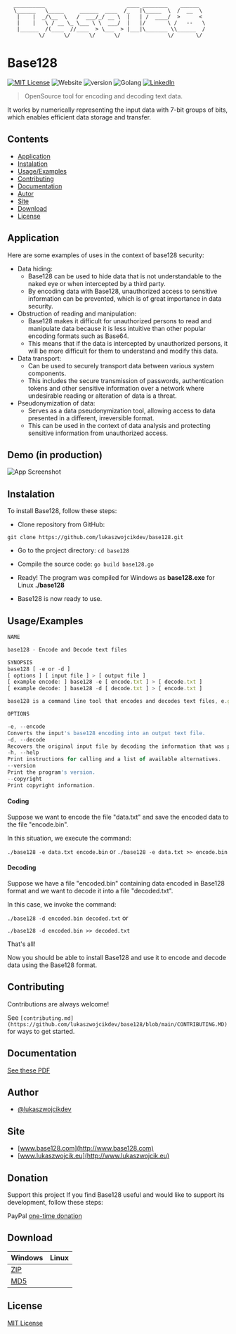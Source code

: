 ```
  __________                          ____ ________    ______  
  \______   \_____     ______  ____  /_   |\_____  \  /  __  \ 
   |    |  _/\__  \   /  ___/_/ __ \  |   | /  ____/  >      < 
   |    |   \ / __ \_ \___ \ \  ___/  |   |/       \ /   --   \
   |______  /(____  //____  > \___  > |___|\_______ \\______  /
          \/      \/      \/      \/               \/       \/
```
# Base128

[![MIT License](https://img.shields.io/badge/License-MIT-green.svg)](https://choosealicense.com/licenses/mit/) 
![Website](https://img.shields.io/website?url=http%3A%2F%2Fbase128.com)
![version](https://img.shields.io/badge/version-1.0-blue)
![Golang](https://img.shields.io/badge/-Golang-00ADD8?logo=Go&logoColor=white&style=flat)
[![LinkedIn](https://img.shields.io/badge/LinkedIn-Connect-blue?style=social&logo=linkedin)](https://www.linkedin.com/in/lukasz-michal-wojcik)

> OpenSource tool for encoding and decoding text data.

It works by numerically representing the input data with 7-bit groups of bits, which enables efficient data storage and transfer.

## Contents

 - [Application](#application)
 - [Instalation](#instalation)
 - [Usage/Examples](#usageexamples)
 - [Contributing](#contributing)
 - [Documentation](#documentation)
 - [Autor](#author)
 - [Site](#site)
 - [Download](#download)
 - [License](#license)

## Application

Here are some examples of uses in the context of base128 security:

- Data hiding:
    - Base128 can be used to hide data that is not understandable to the naked eye or when intercepted by a third party.
    - By encoding data with Base128, unauthorized access to sensitive information can be prevented, which is of great importance in data security.
- Obstruction of reading and manipulation:
    - Base128 makes it difficult for unauthorized persons to read and manipulate data because it is less intuitive than other popular encoding formats such as Base64.
    - This means that if the data is intercepted by unauthorized persons, it will be more difficult for them to understand and modify this data.
- Data transport:
    - Can be used to securely transport data between various system components.
    - This includes the secure transmission of passwords, authentication tokens and other sensitive information over a network where undesirable reading or alteration of data is a threat.
- Pseudonymization of data:
    - Serves as a data pseudonymization tool, allowing access to data presented in a different, irreversible format.
    - This can be used in the context of data analysis and protecting sensitive information from unauthorized access.
      
## Demo (in production)

![App Screenshot](https://via.placeholder.com/268x150?text=App+Screenshot+Here)


## Instalation

To install Base128, follow these steps:

- Clone repository from GitHub:

``` git clone https://github.com/lukaszwojcikdev/base128.git ``` 

- Go to the project directory: ``` cd base128 ``` 

- Compile the source code: ``` go build base128.go ```

- Ready! The program was compiled for Windows as **base128.exe** for Linux **./base128**
   
- Base128 is now ready to use.
  
   
## Usage/Examples

```javascript
NAME

base128 - Encode and Decode text files

SYNOPSIS
base128 [ -e or -d ]
[ options ] [ input file ] > [ output file ]
[ example encode: ] base128 -e [ encode.txt ] > [ decode.txt ]
[ example decode: ] base128 -d [ decode.txt ] > [ encode.txt ]

base128 is a command line tool that encodes and decodes text files, e.g. *.txt , *.svg , *.html

OPTIONS

-e, --encode
Converts the input's base128 encoding into an output text file.
-d, --decode
Recovers the original input file by decoding the information that was previously encoded using base128.
-h, --help
Print instructions for calling and a list of available alternatives.
--version
Print the program's version.
--copyright
Print copyright information.
```

#### Coding ####
Suppose we want to encode the file "data.txt" and save the encoded data to the file "encode.bin".

In this situation, we execute the command:

``` ./base128 -e data.txt encode.bin ``` 
or
``` ./base128 -e data.txt >> encode.bin ``` 

#### Decoding ####
Suppose we have a file "encoded.bin" containing data encoded in Base128 format and we want to decode it into a file "decoded.txt".

In this case, we invoke the command:

``` ./base128 -d encoded.bin decoded.txt ``` 
or

``` ./base128 -d encoded.bin >> decoded.txt ``` 

That's all!

Now you should be able to install Base128 and use it to encode and decode data using the Base128 format.

## Contributing

Contributions are always welcome!

See `[contributing.md](https://github.com/lukaszwojcikdev/base128/blob/main/CONTRIBUTING.MD)` for ways to get started.


## Documentation

[See these PDF](http://www.base128.com/base128.com/base128.pdf)


## Author

- [@lukaszwojcikdev](https://www.github.com/lukaszwojcikdev)


## Site

- [www.base128.com](http://www.base128.com)
- [www.lukaszwojcik.eu](http://www.lukaszwojcik.eu)

## Donation

Support this project
If you find Base128 useful and would like to support its development, follow these steps:

PayPal [one-time donation](https://www.paypal.com/cgi-bin/webscr?cmd=_s-xclick&hosted_button_id=)
  
## Download

Windows|Linux
-|-
[ZIP](http://www.base128.com/base128.com/base128.zip)|
[MD5](http://www.base128.com/base128/base128.md5sum/)|
## License

[MIT License](https://choosealicense.com/licenses/mit/)

